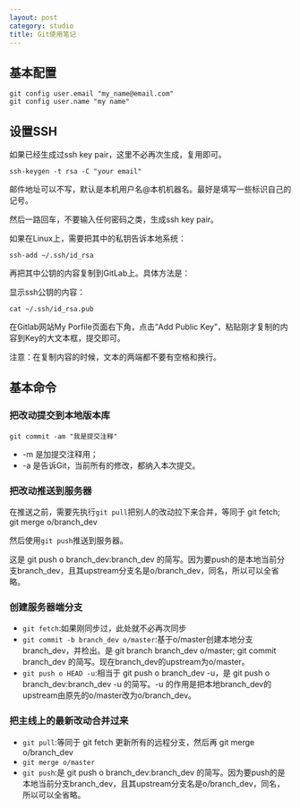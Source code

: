 ```yaml
---
layout: post
category: studio
title: Git使用笔记 
---
```


## 基本配置

    git config user.email "my_name@email.com"
    git config user.name "my name"

## 设置SSH

如果已经生成过ssh key pair，这里不必再次生成，复用即可。

    ssh-keygen -t rsa -C "your email"

邮件地址可以不写，默认是本机用户名@本机机器名。最好是填写一些标识自己的记号。

然后一路回车，不要输入任何密码之类，生成ssh key pair。

如果在Linux上，需要把其中的私钥告诉本地系统：

    ssh-add ~/.ssh/id_rsa

再把其中公钥的内容复制到GitLab上。具体方法是：

显示ssh公钥的内容：

    cat ~/.ssh/id_rsa.pub

在Gitlab网站My Porfile页面右下角，点击“Add Public Key”，粘贴刚才复制的内容到Key的大文本框，提交即可。

注意：在复制内容的时候，文本的两端都不要有空格和换行。

## 基本命令

### 把改动提交到本地版本库

    git commit -am "我是提交注释"     

- -m 是加提交注释用；
- -a 是告诉Git，当前所有的修改，都纳入本次提交。

### 把改动推送到服务器

在推送之前，需要先执行`git pull`把别人的改动拉下来合并，等同于 git fetch; git merge o/branch_dev

然后使用`git push`推送到服务器。

这是 git push o branch_dev:branch_dev 的简写。因为要push的是本地当前分支branch_dev，且其upstream分支名是o/branch_dev，同名，所以可以全省略。

### 创建服务器端分支

- `git fetch`:如果刚同步过，此处就不必再次同步
- `git commit -b branch_dev o/master`:基于o/master创建本地分支branch_dev，并检出。是 git branch branch_dev o/master; git commit branch_dev 的简写。现在branch_dev的upstream为o/master。
- `git push o HEAD -u`:相当于 git push o branch_dev -u，是 git push o branch_dev:branch_dev -u 的简写。-u 的作用是把本地branch_dev的upstream由原先的o/master改为o/branch_dev。

### 把主线上的最新改动合并过来

- `git pull`:等同于 git fetch 更新所有的远程分支，然后再 git merge o/branch_dev
- `git merge o/master`
- `git push`:是 git push o branch_dev:branch_dev 的简写。因为要push的是本地当前分支branch_dev，且其upstream分支名是o/branch_dev，同名，所以可以全省略。


